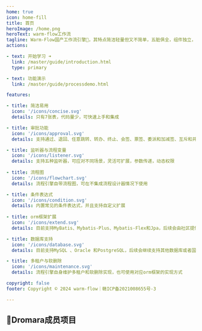 ```yaml
---
home: true
icon: home-fill
title: 首页
heroImage: /home.png
heroText: warm-flow工作流
tagline: Warm-Flow国产工作流引擎🎉，其特点简洁轻量但又不简单，五脏俱全，组件独立，可扩展，可满足中小项目的组件。
actions:

- text: 开始学习 ➜
  link: /master/guide/introduction.html
  type: primary

- text: 功能演示
  link: /master/guide/processdemo.html

features:

- title: 简洁易用
  icon: '/icons/concise.svg'
  details: 只有7张表，代码量少，可快速上手和集成

- title: 审批功能
  icon: '/icons/approval.svg'
  details: 支持通过、退回、任意跳转、转办、终止、会签、票签、委派和加减签、互斥和并行网关

- title: 监听器与流程变量
  icon: '/icons/listener.svg'
  details: 支持五种监听器，可应对不同场景，灵活可扩展，参数传递，动态权限
  
- title: 流程图
  icon: '/icons/flowchart.svg'
  details: 流程引擎自带流程图，可在不集成流程设计器情况下使用

- title: 条件表达式
  icon: '/icons/condition.svg'
  details: 内置常见的条件表达式，并且支持自定义扩展
  
- title: orm框架扩展
  icon: '/icons/extend.svg'
  details: 目前支持MyBatis、Mybatis-Plus、Mybatis-Flex和Jpa，后续会由社区提供其他支持，扩展方便

- title: 数据库支持
  icon: '/icons/database.svg'
  details: 目前支持MySQL 、Oracle 和PostgreSQL，后续会继续支持其他数据库或者国产数据库

- title: 多租户与软删除
  icon: '/icons/maintenance.svg'
  details: 流程引擎自身维护多租户和软删除实现，也可使用对应orm框架的实现方式

copyright: false
footer: Copyright © 2024 warm-flow｜赣ICP备2021008655号-3

---
```


## **🚀Dromara成员项目**
<div v-html="content"></div>

<script>
import axios from 'axios';

export default {
    data() {
        return {
            content: ''
        }
    },
    async mounted() {
        try {
            const response = await axios.get('https://x-file-storage.xuyanwu.cn/assets/link/member-project-pure.md');
            this.content = response.data;
        } catch (error) {
            console.error('Failed to fetch external markdown:', error);
        }
    }

}
</script>

